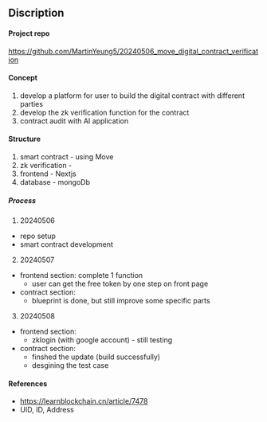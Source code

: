 ## Discription

#### Project repo
https://github.com/MartinYeung5/20240506_move_digital_contract_verification

#### Concept
1. develop a platform for user to build the digital contract with different parties
2. develop the zk verification function for the contract
3. contract audit with AI application

#### Structure
1. smart contract - using Move
2. zk verification - 
3. frontend - Nextjs
4. database - mongoDb

##### Process
1. 20240506
* repo setup
* smart contract development

2. 20240507
* frontend section: complete 1 function
    * user can get the free token by one step on front page
* contract section: 
    * blueprint is done, but still improve some specific parts

3. 20240508
* frontend section:
    * zklogin (with google account) - still testing
* contract section:
    * finshed the update (build successfully)
    * desgining the test case


#### References
* https://learnblockchain.cn/article/7478
* UID, ID, Address
